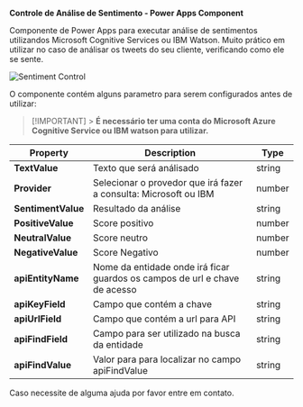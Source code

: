 **Controle de Análise de Sentimento - Power Apps Component**

Componente de Power Apps para executar análise de sentimentos utilizandos Microsoft Cognitive Services ou IBM Watson. Muito prático em utilizar no caso de análisar os tweets do seu cliente, verificando como ele se sente.

![Sentiment Control](https://blog.michaelfp.com.br/wp-content/uploads/2020/06/Video_2020-06-02_235034.gif)

O componente contém alguns parametro para serem configurados antes de utilizar:

> [!IMPORTANT] > **É necessário ter uma conta do Microsoft Azure Cognitive Service ou IBM watson para utilizar.**

| Property           | Description                                                                | Type   |
| ------------------ | -------------------------------------------------------------------------- | ------ |
| **TextValue**      | Texto que será análisado                                                   | string |
| **Provider**       | Selecionar o provedor que irá fazer a consulta: Microsoft ou IBM           | number |
| **SentimentValue** | Resultado da análise                                                       | string |
| **PositiveValue**  | Score positivo                                                             | number |
| **NeutralValue**   | Score neutro                                                               | number |
| **NegativeValue**  | Score Negativo                                                             | number |
| **apiEntityName**  | Nome da entidade onde irá ficar guardos os campos de url e chave de acesso | string |
| **apiKeyField**    | Campo que contém a chave                                                   | string |
| **apiUrlField**    | Campo que contém a url para API                                            | string |
| **apiFindField**   | Campo para ser utilizado na busca da entidade                              | string |
| **apiFindValue**   | Valor para para localizar no campo apiFindValue                            | string |

Caso necessite de alguma ajuda por favor entre em contato.
